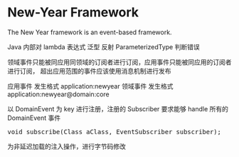 # New-Year Framework

The New Year framework is an event-based framework.

Java 内部对 lambda 表达式 泛型 反射 ParameterizedType 判断错误

领域事件只能被同应用同领域的订阅者进行订阅，应用事件只能被同应用的订阅者进行订阅，
超出应用范围的事件应该使用消息机制进行发布

应用事件 发生格式 application:newyear
领域事件 发生格式 application:newyear@domain:core

以 DomainEvent 为 key 进行注册，注册的 Subscriber 要求能够 handle 所有的 DomainEvent 
事件

<pre>
void subscribe(Class<? extend T> aClass, EventSubscriber<? super T> subscriber);
</pre>

为非延迟加载的注入操作，进行字节码修改